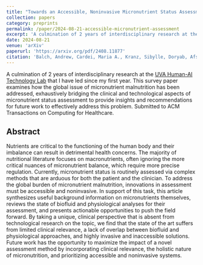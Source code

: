 ```yaml
---
title: "Towards an Accessible, Noninvasive Micronutrient Status Assessment Method: A Comprehensive Review of Existing Techniques"
collection: papers
category: preprints
permalink: /paper/2024-08-21-accessible-micronutrient-assessment
excerpt: 'A culmination of 2 years of interdisciplinary research at the <a href="https://hai-lab-uva.github.io">UVA Human-AI Technology Lab</a> that I have led since my first year. This survey paper examines how the global issue of micronutrient malnutrition has been addressed, exhaustively bridging the clinical and technological aspects of micronutrient status assessment to provide insights and recommendations for future work to effectively address this problem. Submitted to ACM Transactions on Computing for Healthcare.'
date: 2024-08-21
venue: 'arXiv'
paperurl: 'https://arxiv.org/pdf/2408.11877'
citation: 'Balch, Andrew, Cardei, Maria A., Kranz, Sibylle, Doryab, Afsaneh. (2024). &quot;Towards an Accessible, Noninvasive Micronutrient Status Assessment Method: A Comprehensive Review of Existing Techniques.&quot.<i>arXiv preprint arXiv:2408.11877.</i>'
---
```

A culmination of 2 years of interdisciplinary research at the [UVA Human-AI Technology Lab](https://hai-lab-uva.github.io) that I have led since my first year. This survey paper examines how the global issue of micronutrient malnutrition has been addressed, exhaustively bridging the clinical and technological aspects of micronutrient status assessment to provide insights and recommendations for future work to effectively address this problem. Submitted to ACM Transactions on Computing for Healthcare.

## Abstract

Nutrients are critical to the functioning of the human body and their imbalance can result in detrimental
health concerns. The majority of nutritional literature focuses on macronutrients, often ignoring the
more critical nuances of micronutrient balance, which require more precise regulation. Currently,
micronutrient status is routinely assessed via complex methods that are arduous for both the patient and
the clinician. To address the global burden of micronutrient malnutrition, innovations in assessment
must be accessible and noninvasive. In support of this task, this article synthesizes useful background
information on micronutrients themselves, reviews the state of biofluid and physiological analyses for
their assessment, and presents actionable opportunities to push the field forward. By taking a unique,
clinical perspective that is absent from technological research on the topic, we find that the state of
the art suffers from limited clinical relevance, a lack of overlap between biofluid and physiological
approaches, and highly invasive and inaccessible solutions. Future work has the opportunity to
maximize the impact of a novel assessment method by incorporating clinical relevance, the holistic
nature of micronutrition, and prioritizing accessible and noninvasive systems.

